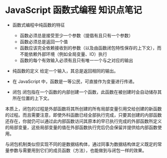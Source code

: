 # JavaScript 函数式编程 知识点笔记

- 函数式编程中纯函数的特征
    - 函数必须总是接受至少一个参数（提倡有且只有一个参数）
    - 函数必须总是返回一个值
    - 函数应该完全依赖接收到的参数（以及由函数闭包特性保存的上下文），而不能依赖外部环境（例如全局变量、IO）执行
    - 函数的每个有效输入必须有且只有唯一一个与之对应的输出

- 纯函数的定义
    给定一个输入，其总是返回相同的输出。

- 在 JavaScript 中，函数是一等公民，可直接作为变量进行传递。

- 闭包
闭包指在一个函数的内部创建一个函数，此函数在被创建时会自动储存其所在位置的上下文。

本质上，闭包的过程是外部函数将其所创建的所有局部变量引用交给创建的新函数的过程。而且需要注意，即使外科函数已经全部执行完成，只要其创建的内部函数还存在，你就仍可以通过此内部函数访问其原本的早已执行完成的外部函数所定义的局部变量，这些局部变量的值在外部函数执行完后仍会保留并提供给内部函数使用。

与闭包机制类似但实现不同的是数据结构体，通过同事为数据结构体定义既定的常量参数与需要用到它们的成员函数（方法），也能做到与闭包一样的效果。
